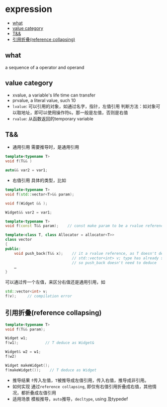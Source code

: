 # expression

- [what](#what)
- [value category](#value-category)
- [T\&\&](#t)
- [引用折叠(reference collapsing)](#引用折叠reference-collapsing)


## what
a sequence of a operator and operand

## value category
- xvalue, a variable's life time can transfer
- prvalue, a literal value, such 10
- `lvalue`: 可以引用的对象，如通过名字，指针，左值引用
  判断方法：如对象可以取地址，即可以使用操作符`&`，那一般是左值，否则是右值
- `rvalue`: 从函数返回的temporary variable

## T&&
- 通用引用
需要推导时，是通用引用
```cpp
template<typename T>
void f(T&& )

auto&& var2 = var1;
```
- 右值引用
具体的类型，比如
```cpp
template<typename T>
void f(std::vector<T>&& param);

void f(Widget && );

Widget&& var2 = var1;

template<typename T>
void f(const T&& param);    // const make param to be a rvalue reference

template<class T, class Allocator = allocator<T>>
class vector
{
public:
    void push_back(T&& x);    // it a rvalue reference, as T doesn't deduce
                              // std::vector<int> v; type has already specified after constructing.
                              // so push_back doesn't need to deduce
    …
}
```
可以通过传一个左值，来区分右值还是通用引用，如
```cpp
std::vector<int> v;
f(v);     // compilation error
```

## 引用折叠(reference collapsing)
```cpp
template<typename T>
void f(T&& param);

Widget w1;
f(w1);            // T deduce as Widget&

Widget& w2 = w1;
f(w2)

Widget makeWidget();
f(makeWidget());    // T deduce as Widget

```
- 推导结果
`f`传入左值，`T`被推导成左值引用，传入右值，推导成非引用。
- 如何实现
通过`reference collapsing`, 即仅有右值引用折叠成右值，其他情况，都折叠成左值引用
- 适用场景
  模板推导，`auto`推导，`decltype`, using 及typedef
